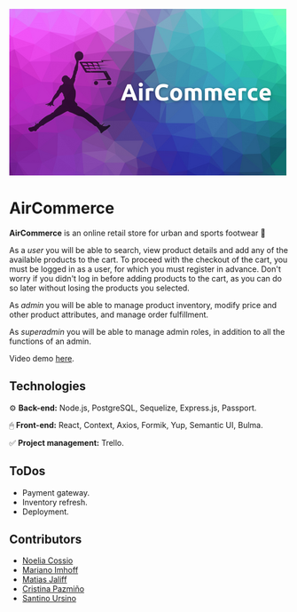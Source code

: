 ![AirCommerce](https://github.com/matiasjaliff/matiasjaliff.github.io/blob/main/images/fulls/AirCommerce%20500x300px.png)

# AirCommerce

**AirCommerce** is an online retail store for urban and sports footwear 🏀

As a *user* you will be able to search, view product details and add any of the available products to the cart. To proceed with the checkout of the cart, you must be logged in as a user, for which you must register in advance. Don't worry if you didn't log in before adding products to the cart, as you can do so later without losing the products you selected.

As *admin* you will be able to manage product inventory, modify price and other product attributes, and manage order fulfillment.

As *superadmin* you will be able to manage admin roles, in addition to all the functions of an admin.

Video demo [here](https://youtu.be/HE_NWGF4DSI).

## Technologies

⚙️ **Back-end:** Node.js, PostgreSQL, Sequelize, Express.js, Passport.

🖱 **Front-end:** React, Context, Axios, Formik, Yup, Semantic UI, Bulma.

✅ **Project management:** Trello.

## ToDos
- Payment gateway.
- Inventory refresh.
- Deployment.

## Contributors

- [Noelia Cossio](https://github.com/noeliacossio)
- [Mariano Imhoff](https://github.com/MarianoImhoff)
- [Matias Jaliff](https://github.com/matiasjaliff)
- [Cristina Pazmiño](https://github.com/cristinapazmino59)
- [Santino Ursino](https://github.com/Santinou1)
